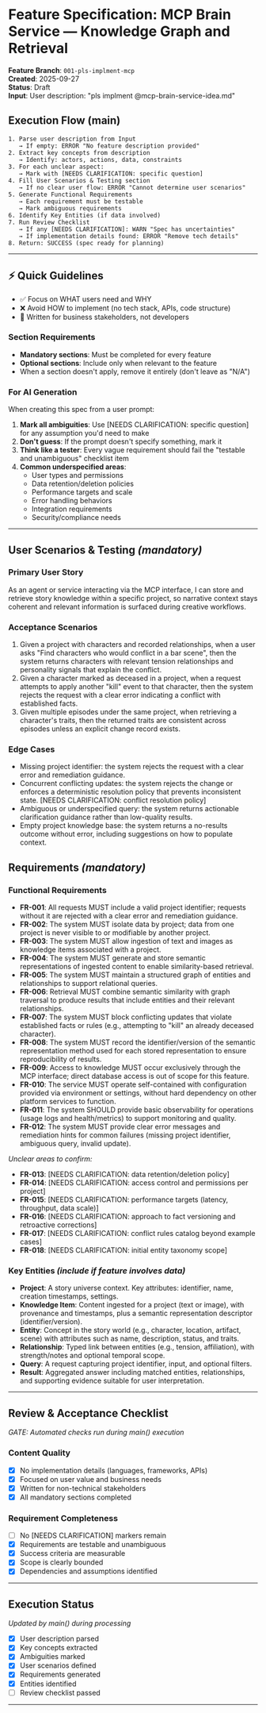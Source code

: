 # Feature Specification: MCP Brain Service — Knowledge Graph and Retrieval

**Feature Branch**: `001-pls-implment-mcp`  
**Created**: 2025-09-27  
**Status**: Draft  
**Input**: User description: "pls implment @mcp-brain-service-idea.md"

## Execution Flow (main)
```
1. Parse user description from Input
   → If empty: ERROR "No feature description provided"
2. Extract key concepts from description
   → Identify: actors, actions, data, constraints
3. For each unclear aspect:
   → Mark with [NEEDS CLARIFICATION: specific question]
4. Fill User Scenarios & Testing section
   → If no clear user flow: ERROR "Cannot determine user scenarios"
5. Generate Functional Requirements
   → Each requirement must be testable
   → Mark ambiguous requirements
6. Identify Key Entities (if data involved)
7. Run Review Checklist
   → If any [NEEDS CLARIFICATION]: WARN "Spec has uncertainties"
   → If implementation details found: ERROR "Remove tech details"
8. Return: SUCCESS (spec ready for planning)
```

---

## ⚡ Quick Guidelines
- ✅ Focus on WHAT users need and WHY
- ❌ Avoid HOW to implement (no tech stack, APIs, code structure)
- 👥 Written for business stakeholders, not developers

### Section Requirements
- **Mandatory sections**: Must be completed for every feature
- **Optional sections**: Include only when relevant to the feature
- When a section doesn't apply, remove it entirely (don't leave as "N/A")

### For AI Generation
When creating this spec from a user prompt:
1. **Mark all ambiguities**: Use [NEEDS CLARIFICATION: specific question] for any assumption you'd need to make
2. **Don't guess**: If the prompt doesn't specify something, mark it
3. **Think like a tester**: Every vague requirement should fail the "testable and unambiguous" checklist item
4. **Common underspecified areas**:
   - User types and permissions
   - Data retention/deletion policies  
   - Performance targets and scale
   - Error handling behaviors
   - Integration requirements
   - Security/compliance needs

---

## User Scenarios & Testing *(mandatory)*

### Primary User Story
As an agent or service interacting via the MCP interface, I can store and
retrieve story knowledge within a specific project, so narrative context stays
coherent and relevant information is surfaced during creative workflows.

### Acceptance Scenarios
1. Given a project with characters and recorded relationships, when a user asks
   "Find characters who would conflict in a bar scene", then the system returns
   characters with relevant tension relationships and personality signals that
   explain the conflict.
2. Given a character marked as deceased in a project, when a request attempts to
   apply another "kill" event to that character, then the system rejects the
   request with a clear error indicating a conflict with established facts.
3. Given multiple episodes under the same project, when retrieving a
   character's traits, then the returned traits are consistent across episodes
   unless an explicit change record exists.

### Edge Cases
- Missing project identifier: the system rejects the request with a clear error
  and remediation guidance.
- Concurrent conflicting updates: the system rejects the change or enforces a
  deterministic resolution policy that prevents inconsistent state. [NEEDS
  CLARIFICATION: conflict resolution policy]
- Ambiguous or underspecified query: the system returns actionable
  clarification guidance rather than low-quality results.
- Empty project knowledge base: the system returns a no-results outcome without
  error, including suggestions on how to populate context.

## Requirements *(mandatory)*

### Functional Requirements
- **FR-001**: All requests MUST include a valid project identifier; requests
  without it are rejected with a clear error and remediation guidance.
- **FR-002**: The system MUST isolate data by project; data from one project is
  never visible to or modifiable by another project.
- **FR-003**: The system MUST allow ingestion of text and images as knowledge
  items associated with a project.
- **FR-004**: The system MUST generate and store semantic representations of
  ingested content to enable similarity-based retrieval.
- **FR-005**: The system MUST maintain a structured graph of entities and
  relationships to support relational queries.
- **FR-006**: Retrieval MUST combine semantic similarity with graph traversal to
  produce results that include entities and their relevant relationships.
- **FR-007**: The system MUST block conflicting updates that violate
  established facts or rules (e.g., attempting to "kill" an already deceased
  character).
- **FR-008**: The system MUST record the identifier/version of the semantic
  representation method used for each stored representation to ensure
  reproducibility of results.
- **FR-009**: Access to knowledge MUST occur exclusively through the MCP
  interface; direct database access is out of scope for this feature.
- **FR-010**: The service MUST operate self-contained with configuration
  provided via environment or settings, without hard dependency on other
  platform services to function.
- **FR-011**: The system SHOULD provide basic observability for operations
  (usage logs and health/metrics) to support monitoring and quality.
- **FR-012**: The system MUST provide clear error messages and remediation
  hints for common failures (missing project identifier, ambiguous query,
  invalid update).

*Unclear areas to confirm:*
- **FR-013**: [NEEDS CLARIFICATION: data retention/deletion policy]
- **FR-014**: [NEEDS CLARIFICATION: access control and permissions per project]
- **FR-015**: [NEEDS CLARIFICATION: performance targets (latency, throughput,
  data scale)]
- **FR-016**: [NEEDS CLARIFICATION: approach to fact versioning and retroactive
  corrections]
- **FR-017**: [NEEDS CLARIFICATION: conflict rules catalog beyond example
  cases]
- **FR-018**: [NEEDS CLARIFICATION: initial entity taxonomy scope]

### Key Entities *(include if feature involves data)*
- **Project**: A story universe context. Key attributes: identifier, name,
  creation timestamps, settings.
- **Knowledge Item**: Content ingested for a project (text or image), with
  provenance and timestamps, plus a semantic representation descriptor
  (identifier/version).
- **Entity**: Concept in the story world (e.g., character, location, artifact,
  scene) with attributes such as name, description, status, and traits.
- **Relationship**: Typed link between entities (e.g., tension, affiliation),
  with strength/notes and optional temporal scope.
- **Query**: A request capturing project identifier, input, and optional
  filters.
- **Result**: Aggregated answer including matched entities, relationships, and
  supporting evidence suitable for user interpretation.

---

## Review & Acceptance Checklist
*GATE: Automated checks run during main() execution*

### Content Quality
- [x] No implementation details (languages, frameworks, APIs)
- [x] Focused on user value and business needs
- [x] Written for non-technical stakeholders
- [x] All mandatory sections completed

### Requirement Completeness
- [ ] No [NEEDS CLARIFICATION] markers remain
- [x] Requirements are testable and unambiguous  
- [x] Success criteria are measurable
- [x] Scope is clearly bounded
- [x] Dependencies and assumptions identified

---

## Execution Status
*Updated by main() during processing*

- [x] User description parsed
- [x] Key concepts extracted
- [x] Ambiguities marked
- [x] User scenarios defined
- [x] Requirements generated
- [x] Entities identified
- [ ] Review checklist passed

---
